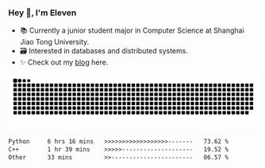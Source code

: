 ### Hey 👋, I'm Eleven

- 📚 Currently a junior student major in Computer Science at Shanghai Jiao Tong University.
- 🗃️ Interested in databases and distributed systems.
- ✨ Check out my [blog](https://blog.eleven.wiki) here.

![github contribution grid snake animation](https://raw.githubusercontent.com/El-even-11/El-even-11/output/github-contribution-grid-snake.svg)

<!--START_SECTION:waka-->

```text
Python     6 hrs 16 mins   >>>>>>>>>>>>>>>>>>-------   73.62 %
C++        1 hr 39 mins    >>>>>--------------------   19.52 %
Other      33 mins         >>-----------------------   06.57 %
```

<!--END_SECTION:waka-->
